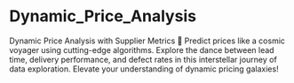 # Dynamic_Price_Analysis
Dynamic Price Analysis with Supplier Metrics 🌌 Predict prices like a cosmic voyager using cutting-edge algorithms. Explore the dance between lead time, delivery performance, and defect rates in this interstellar journey of data exploration. Elevate your understanding of dynamic pricing galaxies!
